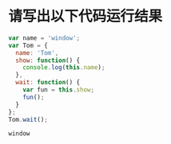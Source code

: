 # 请写出以下代码运行结果

```javascript
var name = 'window';
var Tom = {
  name: 'Tom',
  show: function() {
    console.log(this.name);
  },
  wait: function() {
    var fun = this.show;
    fun();
  }
};
Tom.wait();
```

```
window
```

